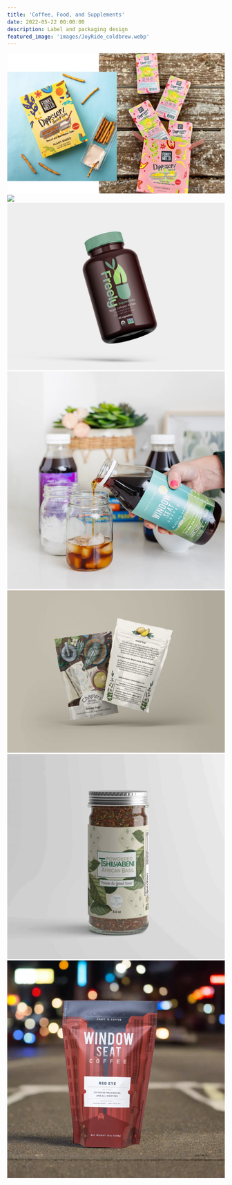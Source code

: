 ```yaml
---
title: 'Coffee, Food, and Supplements'
date: 2022-05-22 00:00:00
description: Label and packaging design
featured_image: 'images/JoyRide_coldbrew.webp'
---
```


<div class="gallery" data-columns="3">
	<img src="/images/dips.jpg">
	<img src="/images/sine_serum.png">
	<img src="/images/freely-bottle.JPG">
     	<img src="/images/JoyRide_coldbrew.webp">
	<img src="/images/serene_sage.jpg">
	<img src="/images/basil.jpg">
	<img src="/images/RedEye.webp">

</div>
